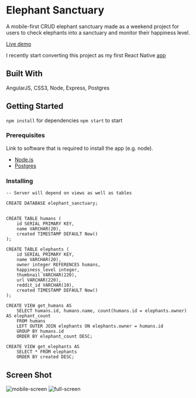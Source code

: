 # Elephant Sanctuary

A mobile-first CRUD elephant sanctuary made as a weekend project for users to check elephants into a sanctuary and monitor
their happiness level.

[Live demo](https://awesome-elephant-sanctuary.herokuapp.com/)

I recently start converting this project as my first React Native [app](https://github.com/brannonjames/elephant-sanctuary-native)

## Built With

AngularJS, CSS3, Node, Express, Postgres

## Getting Started

`npm install` for dependencies
`npm start` to start

### Prerequisites

Link to software that is required to install the app (e.g. node).

- [Node.js](https://nodejs.org/en/)
- [Postgres](https://www.postgresql.org/)


### Installing


```
-- Server will depend on views as well as tables

CREATE DATABASE elephant_sanctuary;


CREATE TABLE humans (
	id SERIAL PRIMARY KEY,
	name VARCHAR(20),
	created TIMESTAMP DEFAULT Now()
);

CREATE TABLE elephants (
	id SERIAL PRIMARY KEY,
	name VARCHAR(20),
	owner integer REFERENCES humans,
	happiness_level integer,
	thumbnail VARCHAR(220),
	url VARCHAR(220),
	reddit_id VARCHAR(10),
	created TIMESTAMP DEFAULT Now()
);

CREATE VIEW get_humans AS
	SELECT humans.id, humans.name, count(humans.id = elephants.owner) AS elephant_count
	FROM humans
	LEFT OUTER JOIN elephants ON elephants.owner = humans.id
	GROUP BY humans.id
	ORDER BY elephant_count DESC;
	
CREATE VIEW get_elephants AS
	SELECT * FROM elephants
	ORDER BY created DESC;

```

## Screen Shot

![mobile-screen](https://i.imgur.com/LhQknNn.png)
![full-screen](https://i.imgur.com/HLkHhkh.png)

